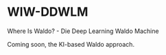 # WIW-DDWLM
Where Is Waldo? - Die Deep Learning Waldo Machine

Coming soon, the KI-based Waldo approach. 

